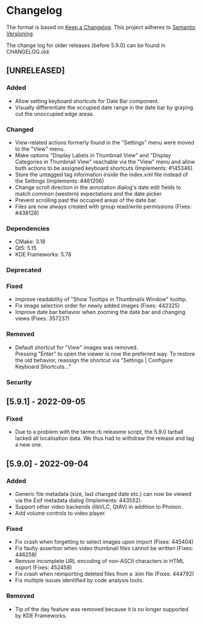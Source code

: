 <!--
SPDX-FileCopyrightText: 2022 Johannes Zarl-Zierl <johannes@zarl-zierl.at>
SPDX-FileCopyrightText: 2022 Tobias Leupold <tl@stonemx.de>

SPDX-License-Identifier: CC-BY-SA-4.0
-->
Changelog
=========

The format is based on [Keep a Changelog](https://keepachangelog.com/en/1.0.0/).
This project adheres to [Semantic Versioning](https://semver.org/spec/v2.0.0.html).

The change log for older releases (before 5.9.0) can be found in CHANGELOG.old.

## [UNRELEASED]

### Added
 - Allow setting keyboard shortcuts for Date Bar component.
 - Visually differentiate the occupied date range in the date bar by graying out the unoccupied edge areas.

### Changed
 - View-related actions formerly found in the "Settings" menu were moved to the "View" menu.
 - Make options "Display Labels in Thumbnail View" and "Display Categories in Thumbnail View" reachable via the "View" menu
   and allow both actions to be assigned keyboard shortcuts (Implements: #145346).
 - Store the untagged tag information inside the index.xml file instead of the Settings (Implements: #461206)
 - Change scroll direction in the annotation dialog's date edit fields to match common (western) expectations and the date picker
 - Prevent scrolling past the occupied areas of the date bar.
 - Files are now always created with group read/write permissions (Fixes: #438128)

### Dependencies
 - CMake: 3.18
 - Qt5: 5.15
 - KDE Frameworks: 5.78

### Deprecated

### Fixed
 - Improve readability of "Show Tooltips in Thumbnails Window" tooltip.
 - Fix image selection order for newly added images (Fixes: 442325)
 - Improve date bar behavior when zooming the date bar and changing views (Fixes: 357237)

### Removed
 - Default shortcut for "View" images was removed.</br>
   Pressing "Enter" to open the viewer is now the preferred way.
   To restore the old behavior, reassign the shortcut via "Settings | Configure Keyboard Shortcuts..."

### Security

[5.9.1] - 2022-09-05
--------------------

### Fixed
- Due to a problem with the tarme.rb releasme script, the 5.9.0 tarball lacked all localisation
  data. We thus had to withdraw the release and tag a new one.


[5.9.0] - 2022-09-04
--------------------

### Added
- Generic file metadata (size, last changed date etc.) can now be viewed via the Exif
  metadata dialog (Implements: 443552).
- Support other video backends (libVLC, QtAV) in addition to Phonon.
- Add volume controls to video player.

### Fixed
- Fix crash when forgetting to select images upon import (Fixes: 445404)
- Fix faulty assertion when video thumbnail files cannot be written (Fixes: 446258)
- Remove incomplete URL encoding of non-ASCII characters in HTML export (Fixes: 452458)
- Fix crash when reimporting deleted files from a .kim file (Fixes: 444792)
- Fix multiple issues identified by code analysis tools.

### Removed
- Tip of the day feature was removed because it is no longer supported by KDE Frameworks.
